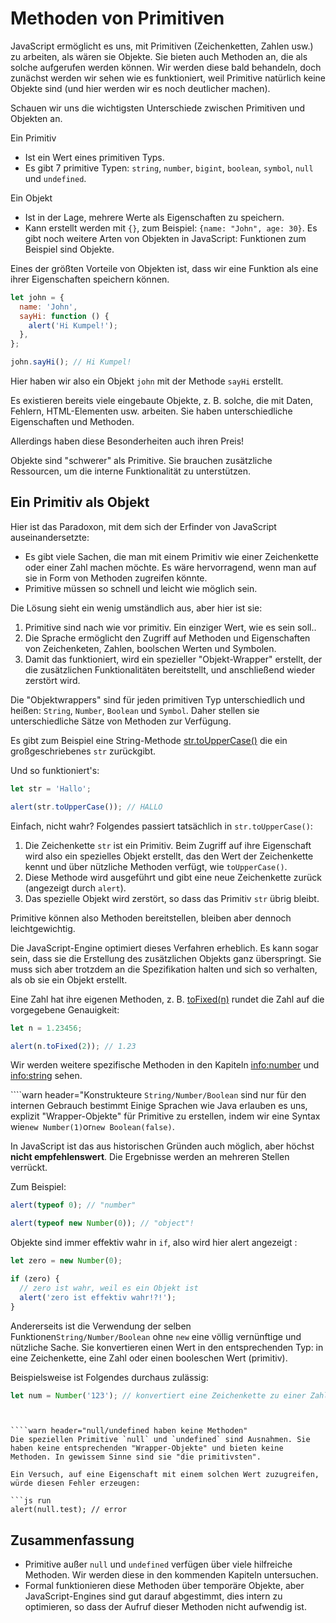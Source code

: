 # Methoden von Primitiven

JavaScript ermöglicht es uns, mit Primitiven (Zeichenketten, Zahlen usw.) zu arbeiten, als wären sie Objekte. Sie bieten auch Methoden an, die als solche aufgerufen werden können. Wir werden diese bald behandeln, doch zunächst werden wir sehen wie es funktioniert, weil Primitive natürlich keine Objekte sind (und hier werden wir es noch deutlicher machen).

Schauen wir uns die wichtigsten Unterschiede zwischen Primitiven und Objekten an.

Ein Primitiv

- Ist ein Wert eines primitiven Typs.
- Es gibt 7 primitive Typen: `string`, `number`, `bigint`, `boolean`, `symbol`, `null` und `undefined`.

Ein Objekt

- Ist in der Lage, mehrere Werte als Eigenschaften zu speichern.
- Kann erstellt werden mit `{}`, zum Beispiel: `{name: "John", age: 30}`. Es gibt noch weitere Arten von Objekten in JavaScript: Funktionen zum Beispiel sind Objekte.

Eines der größten Vorteile von Objekten ist, dass wir eine Funktion als eine ihrer Eigenschaften speichern können.

```js run
let john = {
  name: 'John',
  sayHi: function () {
    alert('Hi Kumpel!');
  },
};

john.sayHi(); // Hi Kumpel!
```

Hier haben wir also ein Objekt `john` mit der Methode `sayHi` erstellt.

Es existieren bereits viele eingebaute Objekte, z. B. solche, die mit Daten, Fehlern, HTML-Elementen usw. arbeiten. Sie haben unterschiedliche Eigenschaften und Methoden.

Allerdings haben diese Besonderheiten auch ihren Preis!

Objekte sind "schwerer" als Primitive. Sie brauchen zusätzliche Ressourcen, um die interne Funktionalität zu unterstützen.

## Ein Primitiv als Objekt

Hier ist das Paradoxon, mit dem sich der Erfinder von JavaScript auseinandersetzte:

- Es gibt viele Sachen, die man mit einem Primitiv wie einer Zeichenkette oder einer Zahl machen möchte. Es wäre hervorragend, wenn man auf sie in Form von Methoden zugreifen könnte.
- Primitive müssen so schnell und leicht wie möglich sein.

Die Lösung sieht ein wenig umständlich aus, aber hier ist sie:

1. Primitive sind nach wie vor primitiv. Ein einziger Wert, wie es sein soll..
2. Die Sprache ermöglicht den Zugriff auf Methoden und Eigenschaften von Zeichenketen, Zahlen, boolschen Werten und Symbolen.
3. Damit das funktioniert, wird ein spezieller "Objekt-Wrapper" erstellt, der die zusätzlichen Funktionalitäten bereitstellt, und anschließend wieder zerstört wird.

Die "Objektwrappers" sind für jeden primitiven Typ unterschiedlich und heißen: `String`, `Number`, `Boolean` und `Symbol`. Daher stellen sie unterschiedliche Sätze von Methoden zur Verfügung.

Es gibt zum Beispiel eine String-Methode [str.toUpperCase()](https://developer.mozilla.org/de/docs/Web/JavaScript/Reference/Global_Objects/String/toUpperCase) die ein großgeschriebenes `str` zurückgibt.

Und so funktioniert's:

```js run
let str = 'Hallo';

alert(str.toUpperCase()); // HALLO
```

Einfach, nicht wahr? Folgendes passiert tatsächlich in `str.toUpperCase()`:

1. Die Zeichenkette `str` ist ein Primitiv. Beim Zugriff auf ihre Eigenschaft wird also ein spezielles Objekt erstellt, das den Wert der Zeichenkette kennt und über nützliche Methoden verfügt, wie `toUpperCase()`.
2. Diese Methode wird ausgeführt und gibt eine neue Zeichenkette zurück (angezeigt durch `alert`).
3. Das spezielle Objekt wird zerstört, so dass das Primitiv `str` übrig bleibt.

Primitive können also Methoden bereitstellen, bleiben aber dennoch leichtgewichtig.

Die JavaScript-Engine optimiert dieses Verfahren erheblich. Es kann sogar sein, dass sie die Erstellung des zusätzlichen Objekts ganz überspringt. Sie muss sich aber trotzdem an die Spezifikation halten und sich so verhalten, als ob sie ein Objekt erstellt.

Eine Zahl hat ihre eigenen Methoden, z. B. [toFixed(n)](https://developer.mozilla.org/de/docs/Web/JavaScript/Reference/Global_Objects/Number/toFixed) rundet die Zahl auf die vorgegebene Genauigkeit:

```js run
let n = 1.23456;

alert(n.toFixed(2)); // 1.23
```

Wir werden weitere spezifische Methoden in den Kapiteln <info:number> und <info:string> sehen.

````warn header="Konstrukteure `String/Number/Boolean` sind nur für den internen Gebrauch bestimmt Einige Sprachen wie Java erlauben es uns, explizit "Wrapper-Objekte" für Primitive zu erstellen, indem wir eine Syntax wie`new Number(1)`or`new Boolean(false)`.

In JavaScript ist das aus historischen Gründen auch möglich, aber höchst **nicht empfehlenswert**. Die Ergebnisse werden an mehreren Stellen verrückt.

Zum Beispiel:

```js run
alert(typeof 0); // "number"

alert(typeof new Number(0)); // "object"!
```

Objekte sind immer effektiv wahr in `if`, also wird hier alert angezeigt :

```js run
let zero = new Number(0);

if (zero) {
  // zero ist wahr, weil es ein Objekt ist
  alert('zero ist effektiv wahr!?!');
}
```

Andererseits ist die Verwendung der selben Funktionen`String/Number/Boolean` ohne `new` eine völlig vernünftige und nützliche Sache. Sie konvertieren einen Wert in den entsprechenden Typ: in eine Zeichenkette, eine Zahl oder einen booleschen Wert (primitiv).

Beispielsweise ist Folgendes durchaus zulässig:

```js
let num = Number('123'); // konvertiert eine Zeichenkette zu einer Zahl.
```

`````


````warn header="null/undefined haben keine Methoden"
Die speziellen Primitive `null` und `undefined` sind Ausnahmen. Sie haben keine entsprechenden "Wrapper-Objekte" und bieten keine Methoden. In gewissem Sinne sind sie "die primitivsten".

Ein Versuch, auf eine Eigenschaft mit einem solchen Wert zuzugreifen, würde diesen Fehler erzeugen:

```js run
alert(null.test); // error
`````

## Zusammenfassung

- Primitive außer `null` und `undefined` verfügen über viele hilfreiche Methoden. Wir werden diese in den kommenden Kapiteln untersuchen.
- Formal funktionieren diese Methoden über temporäre Objekte, aber JavaScript-Engines sind gut darauf abgestimmt, dies intern zu optimieren, so dass der Aufruf dieser Methoden nicht aufwendig ist.
